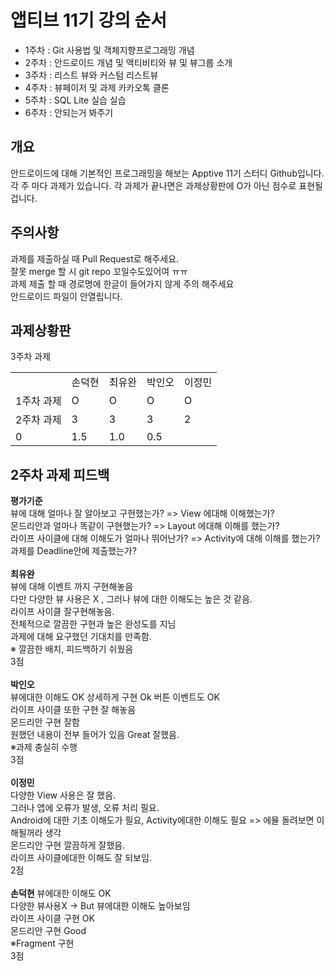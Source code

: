 # 앱티브 11기 강의 순서

+ 1주차 : Git 사용법 및 객체지향프로그래밍 개념
+ 2주차 : 안드로이드 개념 및 액티비티와 뷰 및 뷰그룹 소개
+ 3주차 : 리스트 뷰와 커스텀 리스트뷰
+ 4주차 : 뷰페이저 및 과제 카카오톡 클론
+ 5주차 : SQL Lite 실습 실습
+ 6주차 : 안되는거 봐주기



## 개요 <br>
안드로이드에 대해 기본적인 프로그래밍을 해보는 Apptive 11기 스터디 Github입니다.<br>
각 주 마다 과제가 있습니다. 각 과제가 끝나면은 과제상황판에 O가 아닌 점수로 표현될 겁니다. <br>

## 주의사항 <br>
과제를 제출하실 때 Pull Request로 해주세요. <br>
잘못 merge 할 시 git repo 꼬일수도있어여 ㅠㅠ<br>
과제 제출 할 때 경로명에 한글이 들어가지 않게 주의 해주세요 <br>
안드로이드 파일이 안열립니다.<br>



## 과제상황판 <br>
<table>
<tr>
 <td>
  
  </td>
  <td>
   손덕현
 </td>
  <td>
   최유완
 </td>
  <td>
   박인오
 </td>
 <td>
  이정민
 </td>
  </tr>
 <tr>
 <td>
  1주차 과제 
 </td>
 <td>
  O <!-- 손덕현 -->
 </td>
 <td>
   O   <!-- 최유완 -->
 </td>
  <td>
   O <!-- 박인오 -->
 </td>
 <td>
  O <!-- 이정민 -->
 </td>
 </tr>
  <tr>
 <td>
  2주차 과제 
 </td>
 <td>
  3<!-- 손덕현 -->
 </td>
 <td>
   3   <!-- 최유완 -->
 </td>
  <td>
   3 <!-- 박인오 -->
 </td>
 <td>
 2 <!-- 이정민 -->
 </td>
 </tr>
   3주차 과제 
 </td>
 <td>
  0<!-- 손덕현 -->
 </td>
 <td>
   1.5   <!-- 최유완 -->
 </td>
  <td>
   1.0 <!-- 박인오 -->
 </td>
 <td>
 0.5 <!-- 이정민 -->
 </td>
 </tr>
 
 
</table>

## 2주차 과제 피드백
**평가기준**<br>
뷰에 대해 얼마나 잘 알아보고 구현했는가? => View 에대해 이해했는가? <br>
몬드리안과 얼마나 똑같이 구현했는가? => Layout 에대해 이해를 했는가? <br>
라이프 사이클에 대해 이해도가 얼마나 뛰어난가? => Activity에 대해 이해를 했는가? <br>
과제를 Deadline안에 제출했는가? <br>
<br>
**최유완**<br>
뷰에 대해 이벤트 까지 구현해놓음<br>
다만 다양한 뷰 사용은 X , 그러나 뷰에 대한 이해도는 높은 것 같음.<br>
라이프 사이클 잘구현해놓음.<br>
전체적으로 깔끔한 구현과 높은 완성도를 지님<br>
과제에 대해 요구했던 기대치를 만족함.<br>
※ 깔끔한 배치, 피드백하기 쉬웠음<br>
3점<br>
<br>
**박인오**<br>
뷰에대한 이해도 OK 상세하게 구현 Ok 버튼 이벤트도 OK <br>
라이프 사이클 또한 구현 잘 해놓음 <br>
몬드리안 구현 잘함 <br>
원했던 내용이 전부 들어가 있음 Great 잘했음. <br>
※과제 충실히 수행 <br>
3점 <br>
<br>
**이정민** <br>
다양한 View 사용은 잘 했음. <br>
그러나 앱에 오류가 발생, 오류 처리 필요. <br>
Android에 대한 기초 이해도가 필요, Activity에대한 이해도 필요 => 에뮬 돌려보면 이해될꺼라 생각 <br>
몬드리안 구현 깔끔하게 잘했음. <br>
라이프 사이클에대한 이해도 잘 되보임.<br>
2점<br>
<br>
**손덕현**
뷰에대한 이해도 OK<br>
다양한 뷰사용X -> But 뷰에대한 이해도 높아보임 <br>
라이프 사이클 구현 OK <br>
몬드리안 구현 Good <br>
※Fragment 구현 <br>
3점
